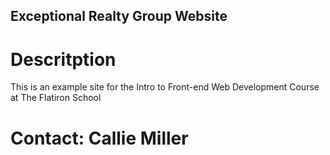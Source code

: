 Exceptional Realty Group Website
---

# Descritption

This is an example site for the Intro to Front-end Web Development Course at The Flatiron School

# Contact: Callie Miller